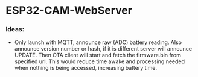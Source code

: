 # ESP32-CAM-WebServer

### Ideas:
- Only launch with MQTT, announce raw (ADC) battery reading.
  Also announce version number or hash, if it is different server will announce UPDATE.
  Then OTA client will start and fetch the firmware.bin from specified url.
  This would reduce time awake and processing needed when nothing is being accessed, increasing battery time.
  
